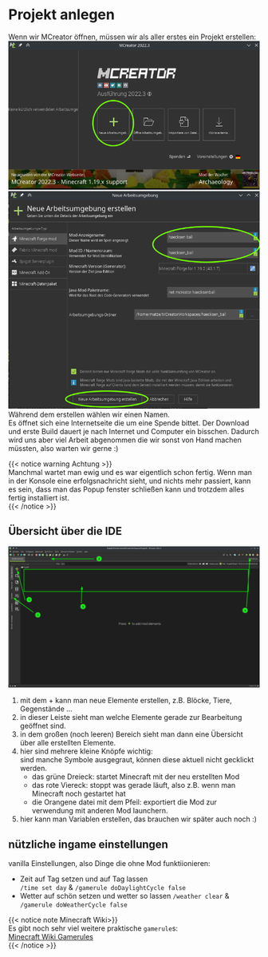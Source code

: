# Projekt anlegen
Wenn wir MCreator öffnen, müssen wir als aller erstes ein Projekt erstellen:
![](projekt-anlegen-0.png)
![](projekt-anlegen-1.png)
Während dem erstellen wählen wir einen Namen.  
Es öffnet sich eine Internetseite die um eine Spende bittet.
Der Download und erste Build dauert je nach Internet und Computer ein bisschen. Dadurch wird uns aber viel Arbeit abgenommen die wir sonst von Hand machen müssten, also warten wir gerne :)

{{< notice warning Achtung >}}  
  Manchmal wartet man ewig und es war eigentlich schon fertig. Wenn man in der Konsole eine erfolgsnachricht sieht, und nichts mehr passiert, kann es sein, dass man das Popup fenster schließen kann und trotzdem alles fertig installiert ist.  
{{< /notice >}}

## Übersicht über die IDE
![ide übersicht](ide-uebersicht.png)
1. mit dem + kann man neue Elemente erstellen, z.B. Blöcke, Tiere, Gegenstände ...
2. in dieser Leiste sieht man welche Elemente gerade zur Bearbeitung geöffnet sind.
3. in dem großen (noch leeren) Bereich sieht man dann eine Übersicht über alle erstellten Elemente.
4. hier sind mehrere kleine Knöpfe wichtig:  
    sind manche Symbole ausgegraut, können diese aktuell nicht gecklickt werden.
    - das grüne Dreieck: startet Minecraft mit der neu erstellten Mod
    - das rote Viereck: stoppt was gerade läuft, also z.B. wenn man Minecraft noch gestartet hat
    - die Orangene datei mit dem Pfeil: exportiert die Mod zur verwendung mit anderen Mod launchern.  
5. hier kann man Variablen erstellen, das brauchen wir später auch noch :)

## nützliche ingame einstellungen
vanilla Einstellungen, also Dinge die ohne Mod funktiionieren:
- Zeit auf Tag setzen und auf Tag lassen  
`/time set day` & `/gamerule doDaylightCycle false`
- Wetter auf schön setzen und wetter so lassen
`/weather clear` & `/gamerule doWeatherCycle false`
 
{{< notice note Minecraft Wiki>}}  
Es gibt noch sehr viel weitere praktische `gamerule`s:  
[Minecraft Wiki Gamerules](https://minecraft.fandom.com/wiki/Game_rule)  
{{< /notice >}}